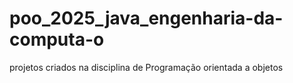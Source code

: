 # poo_2025_java_engenharia-da-computa-o
projetos criados na disciplina de Programação orientada a objetos
